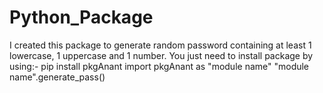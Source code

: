 # Python_Package
I created this package to generate random password containing at least 1 lowercase, 1 uppercase and 1 number.
You just need to install package by using:-
pip install pkgAnant
import pkgAnant as "module name"
"module name".generate_pass()
